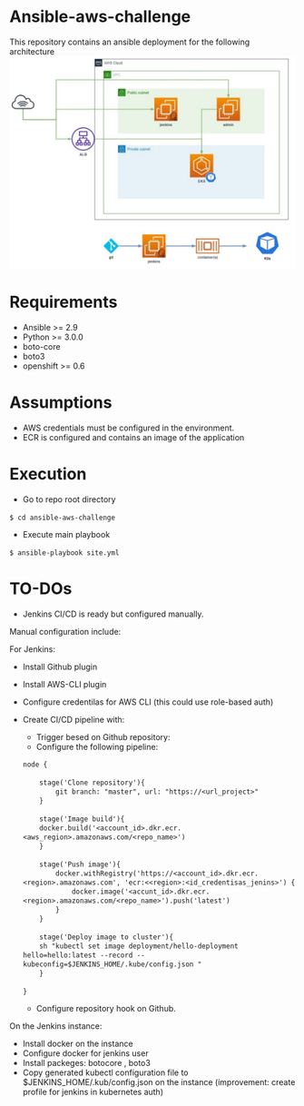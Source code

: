 # Ansible-aws-challenge
This repository contains an ansible deployment for the following architecture
![arch](img/architecture.png)

# Requirements 
- Ansible >= 2.9
- Python >= 3.0.0
- boto-core
- boto3
- openshift >= 0.6

# Assumptions
- AWS credentials must be configured in the environment.
- ECR is configured and contains an image of the application

# Execution
- Go to repo root directory

`$ cd ansible-aws-challenge`

- Execute main playbook

`$ ansible-playbook site.yml`

# TO-DOs
- Jenkins CI/CD is ready but configured manually.

Manual configuration include: 

For Jenkins: 

- Install Github plugin
- Install AWS-CLI plugin
- Configure credentilas for AWS CLI (this could use role-based auth)
- Create CI/CD pipeline with: 
   - Trigger besed on Github repository: 
   - Configure the following pipeline:
    ```
    node {

        stage('Clone repository'){
            git branch: "master", url: "https://<url_project>"
        }
        
        stage('Image build'){
        docker.build('<account_id>.dkr.ecr.<aws_region>.amazonaws.com/<repo_name>')
        }

        stage('Push image'){
            docker.withRegistry('https://<account_id>.dkr.ecr.<region>.amazonaws.com', 'ecr:<<region>:<id_credentisas_jenins>') {
                docker.image('<accunt_id>.dkr.ecr.<region>.amazonaws.com/<repo_name>').push('latest')
            }
        }
        
        stage('Deploy image to cluster'){
        sh "kubectl set image deployment/hello-deployment hello=hello:latest --record --kubeconfig=$JENKINS_HOME/.kube/config.json " 
        }
    
    }
    ```
      
   - Configure repository hook on Github.

On the Jenkins instance:
- Install docker on the instance
- Configure docker for jenkins user
- Install packeges: botocore , boto3
- Copy generated kubectl configuration file to $JENKINS_HOME/.kub/config.json on the instance
  (improvement: create profile for jenkins in kubernetes auth)


